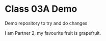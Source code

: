 # Class 03A Demo

Demo repository to try and do changes

I am Partner 2, my favourite fruit is grapefruit.

